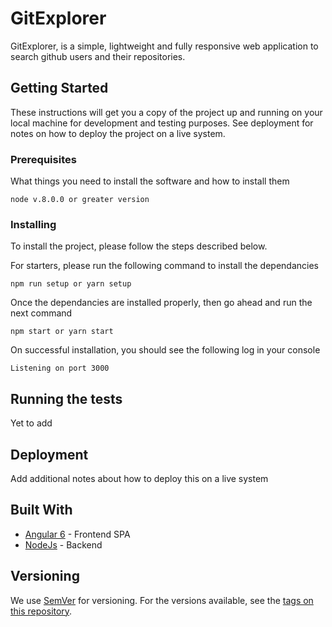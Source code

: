 # GitExplorer

GitExplorer, is a simple, lightweight and fully responsive web application to search github users and their repositories.

## Getting Started

These instructions will get you a copy of the project up and running on your local machine for development and testing purposes. See deployment for notes on how to deploy the project on a live system.

### Prerequisites

What things you need to install the software and how to install them

```
node v.8.0.0 or greater version
```

### Installing

To install the project, please follow the steps described below.

For starters, please run the following command to install the dependancies 

```
npm run setup or yarn setup
```

Once the dependancies are installed properly, then go ahead and run the next command

```
npm start or yarn start
```

On successful installation, you should see the following log in your console

```
Listening on port 3000
```

## Running the tests

Yet to add

## Deployment

Add additional notes about how to deploy this on a live system

## Built With

* [Angular 6](https://angular.io/) - Frontend SPA
* [NodeJs](https://nodejs.org/en/) - Backend


## Versioning

We use [SemVer](http://semver.org/) for versioning. For the versions available, see the [tags on this repository](https://github.com/your/project/tags). 
